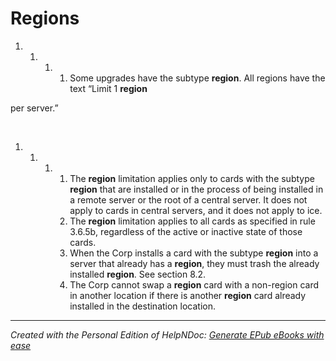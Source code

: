 # Regions

1. &nbsp;
   1. &nbsp;
      1. &nbsp;
         1. Some upgrades have the subtype **region**. All regions have the text “Limit 1 **region**

per server.”

&nbsp;

1. &nbsp;
   1. &nbsp;
      1. &nbsp;
         1. The **region** limitation applies only to cards with the subtype **region** that are installed or in the process of being installed in a remote server or the root of a central server. It does not apply to cards in central servers, and it does not apply to ice.
         1. The **region** limitation applies to all cards as specified in rule 3.6.5b, regardless of the active or inactive state of those cards.
         1. When the Corp installs a card with the subtype **region** into a server that already has a **region**, they must trash the already installed **region**. See section 8.2.
         1. The Corp cannot swap a **region** card with a non-region card in another location if there is another **region** card already installed in the destination location.


***
_Created with the Personal Edition of HelpNDoc: [Generate EPub eBooks with ease](<https://www.helpndoc.com/create-epub-ebooks>)_
